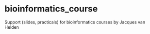 # bioinformatics_course
Support (slides, practicals) for bioinformatics courses by Jacques van Helden
